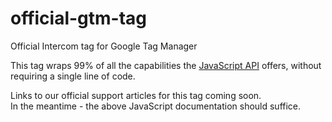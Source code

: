 # official-gtm-tag
Official Intercom tag for Google Tag Manager

This tag wraps 99% of all the capabilities the [JavaScript API](https://developers.intercom.com/installing-intercom/docs/intercom-for-web) offers, without requiring a single line of code.

Links to our official support articles for this tag coming soon.  
In the meantime - the above JavaScript documentation should suffice.

